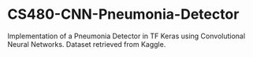 # CS480-CNN-Pneumonia-Detector
Implementation of a Pneumonia Detector in TF Keras using Convolutional Neural Networks. Dataset retrieved from Kaggle. 
